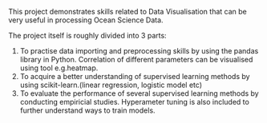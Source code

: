 This project demonstrates skills related to Data Visualisation that can be very useful in processing Ocean Science Data.

The project itself is roughly divided into 3 parts:
1.  To practise data importing and preprocessing skills by using the pandas library in Python. Correlation of different parameters can be visualised using tool e.g.heatmap.
2.  To acquire a better understanding of supervised learning methods by using  scikit-learn.(linear regression, logistic model etc)
3.  To evaluate the performance of several supervised learning methods by conducting empiricial studies. Hyperameter tuning is also included to further understand ways to train models.
